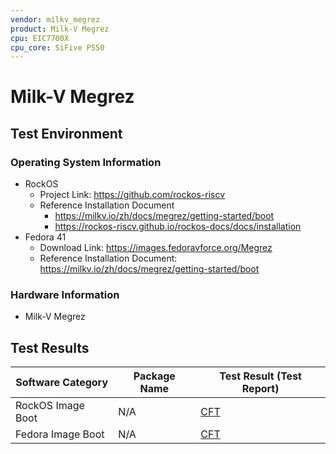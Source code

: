 ```yaml
---
vendor: milkv_megrez
product: Milk-V Megrez
cpu: EIC7700X
cpu_core: SiFive P550
---
```


# Milk-V Megrez

## Test Environment

### Operating System Information

- RockOS
    - Project Link: https://github.com/rockos-riscv
    - Reference Installation Document
        - https://milkv.io/zh/docs/megrez/getting-started/boot 
        - https://rockos-riscv.github.io/rockos-docs/docs/installation
- Fedora 41
    - Download Link: https://images.fedoravforce.org/Megrez
    - Reference Installation Document: https://milkv.io/zh/docs/megrez/getting-started/boot

### Hardware Information

- Milk-V Megrez

## Test Results

| Software Category       | Package Name | Test Result (Test Report)       |
|-------------------------|--------------|---------------------------------|
| RockOS Image Boot       | N/A          | [CFT][RockOS]                   |
| Fedora Image Boot       | N/A          | [CFT][Fedora]                   |

[RockOS]: ./RockOS/README.md
[Fedora]: ./Fedora/README.md

